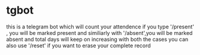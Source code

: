 # tgbot

this is a telegram bot which will count your attendence
if you type '/present' , you will be marked present and similiarly with '/absent',you will be marked absent and total days will keep on increasing with both the cases
you can also use '/reset' if you want to erase your complete record
